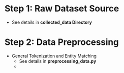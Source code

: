 # Step 1: Raw Dataset Source
- See details in **collected_data Directory**

# Step 2: Data Preprocessing
- General Tokenization and Entity Matching
  - See details in **preprocessing_data.py**
  - 